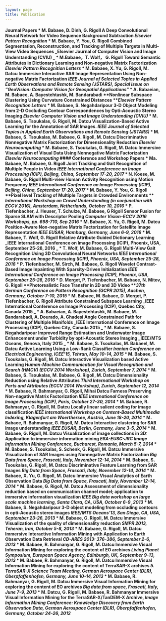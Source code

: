 ```yaml
---
layout: page
title: Publication
---
```



#### Journal Papers * M. Babaee, D. Dinh, G. Rigoll **A Deep Convolutional Neural Network for Video Sequence Background Subtraction** _Elsevier Pattern Recognition_ * M. Babaee, Y. You, G. Rigoll **Combined Segmentation, Reconstruction, and Tracking of Multiple Targets in Multi-View Video Sequences** _Elsevier Journal of Computer Vision and Image Understanding (CVIU) _ * M.Babaee，T. Wolf， G. Rigoll **Toward Semantic Attributes in Dictionary Learning and Non-negative Matrix Factorization** _Elsevier Pattern Recognition Letters_ * M. Babaee, X. Yu, G. Rigoll, M. Datcu **Immersive Interactive SAR Image Representation Using Non-negative Matrix Factorization** _IEEE Journal of Selected Topics in Applied Earth Observations and Remote Sensing (JSTARS), Special issue on “GeoVision: Computer Vision for Geospatial Applications"_ * A. Babaeian, M. Babaee, A. Bayestehtashk, M. Bandarabadi **Nonlinear Subspace Clustering Using Curvature Constrained Distances **_Elsevier Pattern Recognition Letters_ * M. Babaee, S. Negahdaripour **3-D Object Modeling from 2-D Occluding Contour Correspondences by Opti-Acoustic Stereo Imaging** _Elsevier Computer Vision and Image Understanding (CVIU)_ * M. Babaee, S. Tsoukalas, G. Rigoll, M. Datcu **Visualization-Based Active Learning for the Annotation of SAR Images.** _IEEE Journal of Selected Topics in Applied Earth Observations and Remote Sensing (JSTARS)_ * M. Babaee, S. Tsoukalas, M. Babaee, G. Rigoll, M. Datcu **Discriminative Nonnegative Matrix Factorization for Dimensionality Reduction** _Elsevier Neurocomputing_ * M. Babaee, S. Tsoukalas, G. Rigoll, M. Datcu **Immersive Visualization of Visual Data Using Nonnegative Matrix Factorization** _Elsevier Neurocomputing_ #### Conference and Workshop Papers * Ma. Babaee, M. Babaee, G. Rigoll  **Joint Tracking and Gait Recognition of Multiple People in Video** _IEEE International Conference on Image Processing (ICIP), Beijing, China, September 17-20, 2017_ * N. Koese, M. Babaee, G. Rigoll **Multi-view Human Activity Recognition using Motion Frequency** _IEEE International Conference on Image Processing (ICIP), Beijing, China, September 17-20, 2017_ * M. Babaee, Y. You, G. Rigoll **Pixel level Tracking of Multiple Targets in Crowded Environments ** _International Workshop on Crowd Understanding (in conjunction with ECCV 2016), Amsterdam, Netherlands, October 10, 2016_ * P. Tiefenbacher, J. Heuser, T. Schulze, M. Babaee, G Rigoll **Sensor Fusion for Sparse SLAM with Descriptor Pooling** _Computer Vision–ECCV 2016 Workshops, pp. 698-710, Sep 2016_ * M. Babaee, X. Yu, G. Rigoll, M. Datcu **Position-Aware Non-negative Matrix Factorization for Satellite Image Representation** _IEEE EUSAR, Hamburg, Germany, June 6-9, 2016_ * M. Babaee, T. Wolf, G. Rigoll **Relative Attribute Guided Dictionary Learning** _IEEE International Conference on Image Processing (ICIP), Phoenix, USA, September 25-28, 2016 _ * T. Wolf, M. Babaee, G. Rigoll **Multi-View Gait Recognition Using 3D Convolutional Neural Networks** _IEEE International Conference on Image Processing (ICIP), Phoenix, USA, September 25-28, 2016_ * P. Tiefenbacher, M. Sirch, M. Babaee, G. Rigoll **Wavelet Contrast-Based Image Inpainting With Sparsity-Driven Initialization** _IEEE International Conference on Image Processing (ICIP), Phoenix, USA, September 25-28, 2016_ * D. Merget, P. Tiefenbacher, M. Babaee, N. Mitov, G. Rigoll **Photorealistic Face Transfer in 2D and 3D Video **_37th German Conference on Pattern Recognition (GCPR 2015), Aachen, Germany, October 7-10, 2015_ * M. Babaee, M. Babaee, D. Merget, P. Tiefenbacher, G. Rigoll **Attribute Constrained Subspace Learning** _IEEE International Conference on Image Processing (ICIP), Quebec City, Canada 2015 _ * A. Babaeian, A. Bayestehtashk, M. Babaee, M. Bandarabadi, A. Dourado, A. Ghadesi **Angle Constrained Path for Clustering of Multiple Manifolds** _IEEE International Conference on Image Processing (ICIP), Quebec City, Canada 2015 _ * M.  Babaee, S. Negahdaripour **Improved Range Estimation and Underwater Image Enhancement under Turbidity by opti-Acoustic Stereo Imaging** _IEEE/MTS Oceans, Genova, Italy 2015 _ * M. Babaee, S. Tsoukalas, M. Babaeel, M. Datcu **Active Learning Using a Low-Rank Classifier** _Iranian Conference on Electrical Engineering, ICEE'15, Tehran, May 10-14, 2015_ * M. Babaee, S. Tsoukalas, G. Rigoll, M. Datcu **Interactive Visualization based Active Learning** _Human-Machine Communication for Visual Recognition and Search (HMCV) (ECCV 2014 Workshop), Zurich, September 7, 2014_ * M. Babaee, S. Tsoukalas, M. Babaee, G. Rigoll, M. Datcu **Dimensionality Reduction using Relative Attributes** _Third International Workshop on Parts and Attributes (ECCV 2014 Workshop), Zurich, September 12, 2014_ * M. Babaee, R. Bahmanyar, G. Rigoll, Mihai Datcu **Farness Preserving Non-nagative Matrix Factorization** _IEEE International Conference on Image Processing (ICIP), Paris, October 27-30, 2014_ * M. Babaee, R. Bahmanyar, G. Rigoll, M. Datcu **Locally linear salient coding for image classification** _IEEE International Workshop on Content-Based Multimedia Indexing, Klagenfurt am Woerthersee, Austria, June 18-20, 2014_ * M. Babaee, R. Bahmanyar, G. Rigoll, M. Datcu **Interactive clustering for SAR image understanding** _IEEE EUSAR, Berlin, Germany, June 3-5, 2014_ * M. Babaee, G. Rigoll, M. Datcu **Visualization of image collections in 3D: Application to immersive information mining** _ESA-EUSC-JRC Image Information Mining Conference, Bucharest, Romania, March 5-7, 2014_ * M. Babaee, S. Tsoukalas, S. Schenk, G. Rigoll, M. Datcu **Immersive Visualization of SAR Images using Nonnegative Matrix Factorization** _Big Data from Space, Frascati, Italy, November 12-14, 2014_ * M. Babaee, S. Tsoukalas, G. Rigoll, M. Datcu **Discriminative Feature Learning from SAR Images** _Big Data from Space, Frascati, Italy, November 12-14, 2014_ * M. Babaee, X. Yu, G. Rigoll, M. Datcu **Immersive Visual Analytics of Earth Observation Data** _Big Data from Space, Frascati, Italy, November 12-14, 2014_ * M. Babaee, G. Rigoll, M. Datcu **Assessment of dimensionality reduction based on communication channel model; application to immersive information visualization** _IEEE Big data workshop on large scale machine learning, Santa Clara, CA, USA, October 6-9 ,2013_ * M. Babaee, S. Negahdaripour **3-D object modeling from occluding contours in opti-Acoustic stereo images** _IEEE/MTS Oceans'13, San Diego, CA, USA, September 23-26, 2013_ * M. Babaee, G. Rigoll, M. Datcu **Immersive Visualization of the quality of dimensionality reduction** _SMPR 2013, Teheran, Iran, October 5-8, 2013_ * M. Babaee, G. Rigoll, M. Datcu **Immersive Interactive Information Mining with Application to Earth Observation Data Retrieval** _CD-ARES 2013: 376-386, September 2-6, 2013_ * M. Babaee, R. Bahmanyar, G. Rigoll, M. Datcu **Immersive Visual Information Mining for exploring the content of EO archives** _Living Planet Symposium, European Space Agency, Edinburgh, UK, September 9-13, 2013_ * M. Babaee, R. Bahmanyar, G. Rigoll, M. Datcu **Immersive Visual Information Mining for exploring the content of TerraSAR-X archives** _5\. TerraSAR-X Science Team Meeting, German Aerospace Center (DLR), Oberpfaffenhofen, Germany, June 10-14, 2013_ * M. Babaee, R. Bahmanyar, G. Rigoll, M. Datcu **Immersive Visual Information Mining for exploring the content of EO archives** _Big data from space, Frascati, Italy, June 7-9, 2013_ * M. Datcu, G. Rigoll, M. Babaee, R. Bahmanyar **Immersive Visual Information Mining for the TerraSAR-X/TanDEM-X Archive,** _Image Information Mining Conference: Knowledge Discovery from Earth Observation Data, German Aerospace Center (DLR), Oberpfaffenhofen, Germany, October 24-26, 2012_
